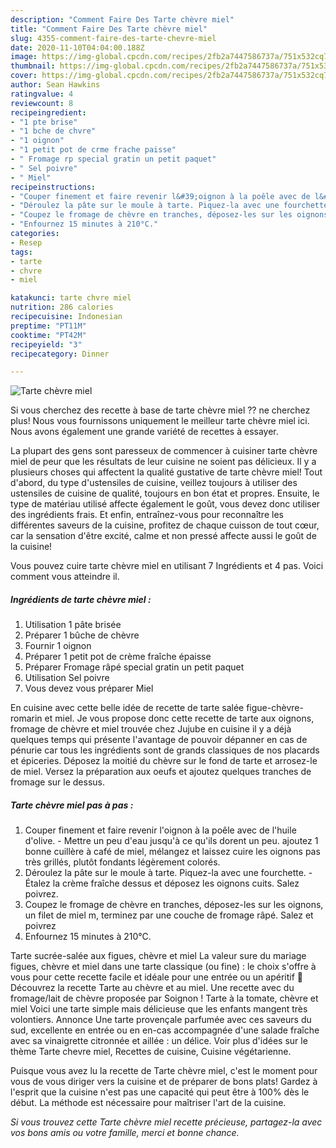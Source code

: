 ```yaml
---
description: "Comment Faire Des Tarte chèvre miel"
title: "Comment Faire Des Tarte chèvre miel"
slug: 4355-comment-faire-des-tarte-chevre-miel
date: 2020-11-10T04:04:00.188Z
image: https://img-global.cpcdn.com/recipes/2fb2a7447586737a/751x532cq70/tarte-chevre-miel-photo-principale-de-la-recette.jpg
thumbnail: https://img-global.cpcdn.com/recipes/2fb2a7447586737a/751x532cq70/tarte-chevre-miel-photo-principale-de-la-recette.jpg
cover: https://img-global.cpcdn.com/recipes/2fb2a7447586737a/751x532cq70/tarte-chevre-miel-photo-principale-de-la-recette.jpg
author: Sean Hawkins
ratingvalue: 4
reviewcount: 8
recipeingredient:
- "1 pte brise"
- "1 bche de chvre"
- "1 oignon"
- "1 petit pot de crme frache paisse"
- " Fromage rp special gratin un petit paquet"
- " Sel poivre"
- " Miel"
recipeinstructions:
- "Couper finement et faire revenir l&#39;oignon à la poêle avec de l&#39;huile d&#39;olive. Mettre un peu d&#39;eau jusqu&#39;à ce qu&#39;ils dorent un peu. ajoutez 1 bonne cuillère à café de miel, mélangez et laissez cuire les oignons pas très grillés, plutôt fondants légèrement colorés."
- "Déroulez la pâte sur le moule à tarte. Piquez-la avec une fourchette. Étalez la crème fraîche dessus et déposez les oignons cuits. Salez poivrez."
- "Coupez le fromage de chèvre en tranches, déposez-les sur les oignons, un filet de miel m, terminez par une couche de fromage râpé. Salez et poivrez"
- "Enfournez 15 minutes à 210°C."
categories:
- Resep
tags:
- tarte
- chvre
- miel

katakunci: tarte chvre miel 
nutrition: 286 calories
recipecuisine: Indonesian
preptime: "PT11M"
cooktime: "PT42M"
recipeyield: "3"
recipecategory: Dinner

---
```



![Tarte chèvre miel](https://img-global.cpcdn.com/recipes/2fb2a7447586737a/751x532cq70/tarte-chevre-miel-photo-principale-de-la-recette.jpg)

Si vous cherchez des recette à base de tarte chèvre miel ?? ne cherchez plus! Nous vous fournissons uniquement le meilleur tarte chèvre miel ici. Nous avons également une grande variété de recettes à essayer.

La plupart des gens sont paresseux de commencer à cuisiner tarte chèvre miel de peur que les résultats de leur cuisine ne soient pas délicieux. Il y a plusieurs choses qui affectent la qualité gustative de tarte chèvre miel! Tout d'abord, du type d'ustensiles de cuisine, veillez toujours à utiliser des ustensiles de cuisine de qualité, toujours en bon état et propres. Ensuite, le type de matériau utilisé affecte également le goût, vous devez donc utiliser des ingrédients frais. Et enfin, entraînez-vous pour reconnaître les différentes saveurs de la cuisine, profitez de chaque cuisson de tout cœur, car la sensation d'être excité, calme et non pressé affecte aussi le goût de la cuisine!

<!--inarticleads1-->

Vous pouvez cuire tarte chèvre miel en utilisant 7 Ingrédients et 4 pas. Voici comment vous atteindre il.

##### Ingrédients de tarte chèvre miel :

1. Utilisation 1 pâte brisée
1. Préparer 1 bûche de chèvre
1. Fournir 1 oignon
1. Préparer 1 petit pot de crème fraîche épaisse
1. Préparer  Fromage râpé special gratin un petit paquet
1. Utilisation  Sel poivre
1. Vous devez vous préparer  Miel


En cuisine avec cette belle idée de recette de tarte salée figue-chèvre-romarin et miel. Je vous propose donc cette recette de tarte aux oignons, fromage de chèvre et miel trouvée chez Jujube en cuisine il y a déjà quelques temps qui présente l&#39;avantage de pouvoir dépanner en cas de pénurie car tous les ingrédients sont de grands classiques de nos placards et épiceries. Déposez la moitié du chèvre sur le fond de tarte et arrosez-le de miel. Versez la préparation aux oeufs et ajoutez quelques tranches de fromage sur le dessus. 

<!--inarticleads2-->

##### Tarte chèvre miel pas à pas :

1. Couper finement et faire revenir l&#39;oignon à la poêle avec de l&#39;huile d&#39;olive. - Mettre un peu d&#39;eau jusqu&#39;à ce qu&#39;ils dorent un peu. ajoutez 1 bonne cuillère à café de miel, mélangez et laissez cuire les oignons pas très grillés, plutôt fondants légèrement colorés.
1. Déroulez la pâte sur le moule à tarte. Piquez-la avec une fourchette. - Étalez la crème fraîche dessus et déposez les oignons cuits. Salez poivrez.
1. Coupez le fromage de chèvre en tranches, déposez-les sur les oignons, un filet de miel m, terminez par une couche de fromage râpé. Salez et poivrez
1. Enfournez 15 minutes à 210°C.


Tarte sucrée-salée aux figues, chèvre et miel La valeur sure du mariage figues, chèvre et miel dans une tarte classique (ou fine) : le choix s&#39;offre à vous pour cette recette facile et idéale pour une entrée ou un apéritif 🙂 Découvrez la recette Tarte au chèvre et au miel. Une recette avec du fromage/lait de chèvre proposée par Soignon ! Tarte à la tomate, chèvre et miel Voici une tarte simple mais délicieuse que les enfants mangent très volontiers. Annonce Une tarte provençale parfumée avec ces saveurs du sud, excellente en entrée ou en en-cas accompagnée d&#39;une salade fraîche avec sa vinaigrette citronnée et aillée : un délice. Voir plus d&#39;idées sur le thème Tarte chevre miel, Recettes de cuisine, Cuisine végétarienne. 

<!--inarticleads1-->

<p>
Puisque vous avez lu la recette de Tarte chèvre miel, c'est le moment pour vous de vous diriger vers la cuisine et de préparer de bons plats! Gardez à l'esprit que la cuisine n'est pas une capacité qui peut être à 100% dès le début. La méthode est nécessaire pour maîtriser l'art de la cuisine.
</p>

<p>
<i>Si vous trouvez cette Tarte chèvre miel recette précieuse, partagez-la avec vos bons amis ou votre famille, merci et bonne chance.</i>
</p>

